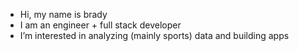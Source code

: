 - Hi, my name is brady
- I am an engineer + full stack developer
- I’m interested in analyzing (mainly sports) data and building apps
